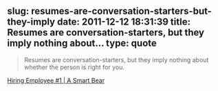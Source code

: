 slug: resumes-are-conversation-starters-but-they-imply
date: 2011-12-12 18:31:39
title: Resumes are conversation-starters, but they imply nothing about...
type: quote
---

> Resumes are conversation-starters, but they imply nothing about whether the person is right for you.

[Hiring Employee #1 | A Smart Bear](http://blog.asmartbear.com/startup-hiring-advice.html)

